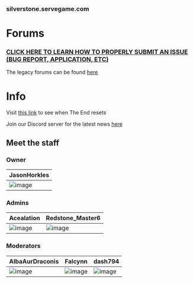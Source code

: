 ### silverstone.servegame.com
# Forums
### [CLICK HERE TO LEARN HOW TO PROPERLY SUBMIT AN ISSUE (BUG REPORT, APPLICATION, ETC)](https://github.com/JasonHorkles/Silverstone/wiki)

The legacy forums can be found [here](https://jasonhorkles.wixsite.com/server-backup/forum)

# Info
Visit [this link](https://rebrand.ly/SilverstoneEndReset) to see when The End resets

Join our Discord server for the latest news [here](https://discord.gg/VVSUEPd)
## Meet the staff
### Owner
| JasonHorkles |
|-|
| ![image](https://mc-heads.net/player/a28173aff0a947fe854919c6bccf68da/100.png) |

### Admins
Acealation | Redstone_Master6
-|-
![image](https://minotar.net/armor/body/5c3d3b7caa024751ae4b60b277da9c35/100.png) | ![image](https://minotar.net/armor/body/75fb05a29d9e49cbbe346bd5215548ba/100.png)

### Moderators
AlbaAurDraconis | Falcynn | dash794
-|-|-
![image](https://minotar.net/armor/body/e70a462285b6417d92017322e5094465/100.png) | ![image](https://minotar.net/armor/body/ebe36b5e52eb4956aee4f4f6e3136189/100.png) | ![image](https://minotar.net/armor/body/da17e35728ae43e4ba52176ae6c04145/100.png)
